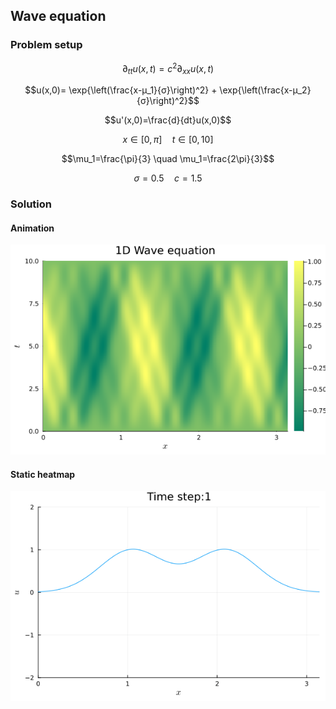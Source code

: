## Wave equation 

### Problem setup
$$\partial_{tt} u(x,t) = c^2 \partial_{xx} u(x,t)$$

$$u(x,0)= \exp{\left(\frac{x-μ_1}{σ}\right)^2} + \exp{\left(\frac{x-μ_2}{σ}\right)^2}$$

$$u'(x,0)=\frac{d}{dt}u(x,0)$$

$$x\in[0,\pi] \quad t\in[0,10]$$

$$\mu_1=\frac{\pi}{3} \quad \mu_1=\frac{2\pi}{3}$$

$$\sigma=0.5 \quad c=1.5$$

### Solution

#### Animation
[![name](https://github.com/dynamic-queries/LinearPDEs/blob/main/figures/contour_wave.png)](https://github.com/dynamic-queries/LinearPDEs/blob/main/figures/contour_wave.png)

#### Static heatmap
[![name](https://github.com/dynamic-queries/LinearPDEs/blob/main/figures/wave.gif)](https://github.com/dynamic-queries/LinearPDEs/blob/main/figures/wave.gif)
